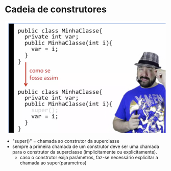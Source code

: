 # Cadeia de construtores

![](./construtores.png)

- "super()" = chamada ao construtor da superclasse
- sempre a primeira chamada de um construtor deve ser uma chamada para o construtor da superclasse (implicitamente ou explicitamente).
  - caso o construtor exija parâmetros, faz-se necessário explicitar a chamada ao super(parametros)